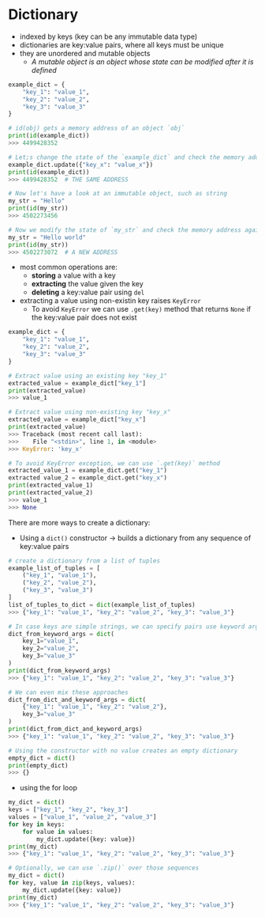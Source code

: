 # Dictionary

- indexed by keys (key can be any immutable data type)
- dictionaries are key:value pairs, where all keys must be unique
- they are unordered and mutable objects
  - *A mutable object is an object whose state can be modified after it is defined*

```python
example_dict = {
    "key_1": "value_1",
    "key_2": "value_2",
    "key_3": "value_3"
}

# id(obj) gets a memory address of an object `obj`
print(id(example_dict))
>>> 4499428352

# Let;s change the state of the `example_dict` and check the memory address again
example_dict.update({"key_x": "value_x"})
print(id(example_dict))
>>> 4499428352  # THE SAME ADDRESS

# Now let's have a look at an immutable object, such as string
my_str = "Hello"
print(id(my_str))
>>> 4502273456

# Now we modify the state of `my_str` and check the memory address again
my_str = "Hello world"
print(id(my_str))
>>> 4502273072  # A NEW ADDRESS

```

- most common operations are:
  - **storing** a value with a key
  - **extracting** the value given the key
  - **deleting** a key:value pair using `del`
- extracting a value using non-existin key raises `KeyError`
  - To avoid `KeyError` we can use `.get(key)` method that returns `None` if the key:value pair does not exist

```python
example_dict = {
    "key_1": "value_1",
    "key_2": "value_2",
    "key_3": "value_3"
}

# Extract value using an existing key "key_1"
extracted_value = example_dict["key_1"]
print(extracted_value)
>>> value_1

# Extract value using non-existing key "key_x"
extracted_value = example_dict["key_x"]
print(extracted_value)
>>> Traceback (most recent call last):
>>>    File "<stdin>", line 1, in <module>
>>> KeyError: 'key_x'

# To avoid KeyError exception, we can use `.get(key)` method
extracted_value_1 = example_dict.get("key_1")
extracted value_2 = example_dict.get("key_x")
print(extracted_value_1)
print(extracted_value_2)
>>> value_1
>>> None
```

There are more ways to create a dictionary:

- Using a `dict()` constructor -> builds a dictionary from any sequence of key:value pairs

```python
# create a dictionary from a list of tuples
example_list_of_tuples = [
    ("key_1", "value_1"),
    ("key_2", "value_2"),
    ("key_3", "value_3")
]
list_of_tuples_to_dict = dict(example_list_of_tuples)
>>> {"key_1": "value_1", "key_2": "value_2", "key_3": "value_3"}

# In case keys are simple strings, we can specify pairs use keyword arguments
dict_from_keyword_args = dict(
    key_1="value_1",
    key_2="value_2",
    key_3="value_3"
)
print(dict_from_keyword_args)
>>> {"key_1": "value_1", "key_2": "value_2", "key_3": "value_3"}

# We can even mix these approaches
dict_from_dict_and_keyword_args = dict(
    {"key_1": "value_1", "key_2": "value_2"},
    key_3="value_3"
)
print(dict_from_dict_and_keyword_args)
>>> {"key_1": "value_1", "key_2": "value_2", "key_3": "value_3"}

# Using the constructor with no value creates an empty dictionary
empty_dict = dict()
print(empty_dict)
>>> {}
```

- using the for loop

```python
my_dict = dict()
keys = ["key_1", "key_2", "key_3"]
values = ["value_1", "value_2", "value_3"]
for key in keys:
    for value in values:
        my_dict.update({key: value})
print(my_dict)
>>> {"key_1": "value_1", "key_2": "value_2", "key_3": "value_3"}

# Optionally, we can use `.zip()` over those sequences
my_dict = dict()
for key, value in zip(keys, values):
    my_dict.update({key: value})
print(my_dict)
>>> {"key_1": "value_1", "key_2": "value_2", "key_3": "value_3"}
```
